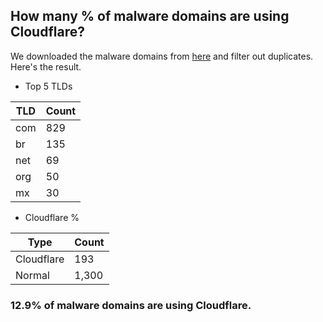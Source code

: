 ## How many % of malware domains are using Cloudflare?


We downloaded the malware domains from [here](https://urlhaus.abuse.ch) and filter out duplicates.
Here's the result.


[//]: # (start replacement)


- Top 5 TLDs

| TLD | Count |
| --- | --- |
| com | 829 |
| br | 135 |
| net | 69 |
| org | 50 |
| mx | 30 |


- Cloudflare %

| Type | Count |
| --- | --- |
| Cloudflare | 193 |
| Normal | 1,300 |


### 12.9% of malware domains are using Cloudflare.